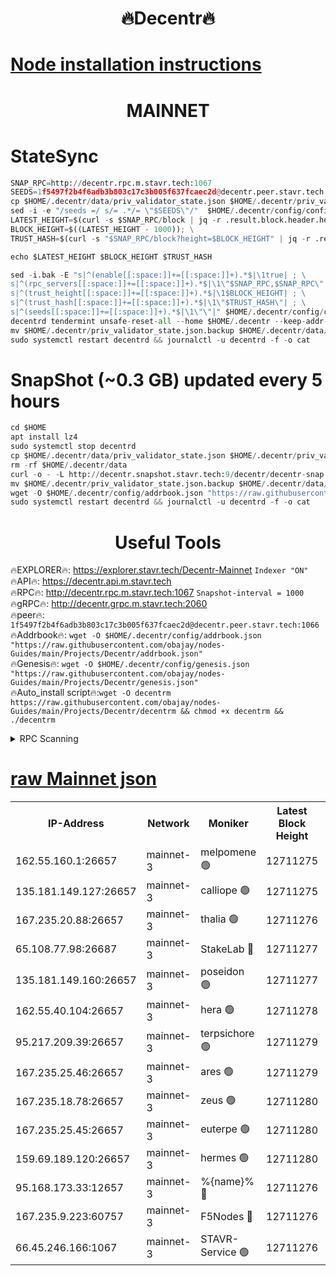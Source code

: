 <h1 align="center"> 🔥Decentr🔥</h1>

[Node installation instructions](https://github.com/obajay/nodes-Guides/tree/main/Projects/Decentr)
=
<h1 align="center"> MAINNET</h1>

# StateSync
```python
SNAP_RPC=http://decentr.rpc.m.stavr.tech:1067
SEEDS=1f5497f2b4f6adb3b803c17c3b005f637fcaec2d@decentr.peer.stavr.tech:1066
cp $HOME/.decentr/data/priv_validator_state.json $HOME/.decentr/priv_validator_state.json.backup
sed -i -e "/seeds =/ s/= .*/= \"$SEEDS\"/"  $HOME/.decentr/config/config.toml
LATEST_HEIGHT=$(curl -s $SNAP_RPC/block | jq -r .result.block.header.height); \
BLOCK_HEIGHT=$((LATEST_HEIGHT - 1000)); \
TRUST_HASH=$(curl -s "$SNAP_RPC/block?height=$BLOCK_HEIGHT" | jq -r .result.block_id.hash)

echo $LATEST_HEIGHT $BLOCK_HEIGHT $TRUST_HASH

sed -i.bak -E "s|^(enable[[:space:]]+=[[:space:]]+).*$|\1true| ; \
s|^(rpc_servers[[:space:]]+=[[:space:]]+).*$|\1\"$SNAP_RPC,$SNAP_RPC\"| ; \
s|^(trust_height[[:space:]]+=[[:space:]]+).*$|\1$BLOCK_HEIGHT| ; \
s|^(trust_hash[[:space:]]+=[[:space:]]+).*$|\1\"$TRUST_HASH\"| ; \
s|^(seeds[[:space:]]+=[[:space:]]+).*$|\1\"\"|" $HOME/.decentr/config/config.toml
decentrd tendermint unsafe-reset-all --home $HOME/.decentr --keep-addr-book
mv $HOME/.decentr/priv_validator_state.json.backup $HOME/.decentr/data/priv_validator_state.json
sudo systemctl restart decentrd && journalctl -u decentrd -f -o cat
```
# SnapShot (~0.3 GB) updated every 5 hours
```python
cd $HOME
apt install lz4
sudo systemctl stop decentrd
cp $HOME/.decentr/data/priv_validator_state.json $HOME/.decentr/priv_validator_state.json.backup
rm -rf $HOME/.decentr/data
curl -o - -L http://decentr.snapshot.stavr.tech:9/decentr/decentr-snap.tar.lz4 | lz4 -c -d - | tar -x -C $HOME/.decentr --strip-components 2
mv $HOME/.decentr/priv_validator_state.json.backup $HOME/.decentr/data/priv_validator_state.json
wget -O $HOME/.decentr/config/addrbook.json "https://raw.githubusercontent.com/obajay/nodes-Guides/main/Projects/Decentr/addrbook.json"
sudo systemctl restart decentrd && journalctl -u decentrd -f -o cat
```

 <h1 align="center"> Useful Tools</h1>

🔥EXPLORER🔥:     https://explorer.stavr.tech/Decentr-Mainnet        `Indexer "ON"` \
🔥API🔥:          https://decentr.api.m.stavr.tech \
🔥RPC🔥:          http://decentr.rpc.m.stavr.tech:1067              `Snapshot-interval = 1000` \
🔥gRPC🔥:         http://decentr.grpc.m.stavr.tech:2060 \
🔥peer🔥:         `1f5497f2b4f6adb3b803c17c3b005f637fcaec2d@decentr.peer.stavr.tech:1066` \
🔥Addrbook🔥:  `wget -O $HOME/.decentr/config/addrbook.json "https://raw.githubusercontent.com/obajay/nodes-Guides/main/Projects/Decentr/addrbook.json"` \
🔥Genesis🔥:  `wget -O $HOME/.decentr/config/genesis.json "https://raw.githubusercontent.com/obajay/nodes-Guides/main/Projects/Decentr/genesis.json"` \
🔥Auto_install script🔥:`wget -O decentrm https://raw.githubusercontent.com/obajay/nodes-Guides/main/Projects/Decentr/decentrm && chmod +x decentrm && ./decentrm`

<details>
<summary>RPC Scanning</summary>

<h2 align="center"> We scan nodes in real time every 4 hours. And we provide the final result of RPC endpoints.
We cannot influence the operation of these nodes in any way. </h2>


```python
If Voting Power is higher than 0 --> then the Node is a validator of the network and may be subject to attack and be a potential threat to the chain.
```
```python
We marked such validators with a red symbol
```

</details>

[raw Mainnet json](https://rpc-check.decentrm.stavr.tech/decentrm/rpc-decentrm-result.json)
=



<table><tr><th>IP-Address</th><th>Network</th><th>Moniker</th><th>Latest Block Height</th><th>Earliest Block Height</th><th>Catching Up</th><th>Tx Index</th><th>Voting Power</th><th>Scan Time</th></tr><tr><td>162.55.160.1:26657</td><td>mainnet-3</td><td>melpomene 🟢</td><td>12711275</td><td>1688950</td><td>False</td><td>on</td><td>0</td><td>2024-02-02T19:03:03.612358759UTC</td></tr><tr><td>135.181.149.127:26657</td><td>mainnet-3</td><td>calliope 🟢</td><td>12711275</td><td>1688950</td><td>False</td><td>on</td><td>0</td><td>2024-02-02T19:03:06.084482759UTC</td></tr><tr><td>167.235.20.88:26657</td><td>mainnet-3</td><td>thalia 🟢</td><td>12711276</td><td>1688950</td><td>False</td><td>on</td><td>0</td><td>2024-02-02T19:03:11.962698358UTC</td></tr><tr><td>65.108.77.98:26687</td><td>mainnet-3</td><td>StakeLab 🔴</td><td>12711277</td><td>1688950</td><td>False</td><td>on</td><td>5656509</td><td>2024-02-02T19:03:12.276033093UTC</td></tr><tr><td>135.181.149.160:26657</td><td>mainnet-3</td><td>poseidon 🟢</td><td>12711277</td><td>1688950</td><td>False</td><td>on</td><td>0</td><td>2024-02-02T19:03:17.053975519UTC</td></tr><tr><td>162.55.40.104:26657</td><td>mainnet-3</td><td>hera 🟢</td><td>12711278</td><td>1688950</td><td>False</td><td>on</td><td>0</td><td>2024-02-02T19:03:19.369845926UTC</td></tr><tr><td>95.217.209.39:26657</td><td>mainnet-3</td><td>terpsichore 🟢</td><td>12711279</td><td>1688950</td><td>False</td><td>on</td><td>0</td><td>2024-02-02T19:03:25.838504714UTC</td></tr><tr><td>167.235.25.46:26657</td><td>mainnet-3</td><td>ares 🟢</td><td>12711279</td><td>1688950</td><td>False</td><td>on</td><td>0</td><td>2024-02-02T19:03:28.149152943UTC</td></tr><tr><td>167.235.18.78:26657</td><td>mainnet-3</td><td>zeus 🟢</td><td>12711280</td><td>1688950</td><td>False</td><td>on</td><td>0</td><td>2024-02-02T19:03:30.504898734UTC</td></tr><tr><td>167.235.25.45:26657</td><td>mainnet-3</td><td>euterpe 🟢</td><td>12711280</td><td>1688950</td><td>False</td><td>on</td><td>0</td><td>2024-02-02T19:03:30.821754369UTC</td></tr><tr><td>159.69.189.120:26657</td><td>mainnet-3</td><td>hermes 🟢</td><td>12711280</td><td>1688950</td><td>False</td><td>on</td><td>0</td><td>2024-02-02T19:03:33.108888980UTC</td></tr><tr><td>95.168.173.33:12657</td><td>mainnet-3</td><td>%{name}% 🔴</td><td>12711276</td><td>8964001</td><td>False</td><td>on</td><td>4262980</td><td>2024-02-02T19:03:07.375621909UTC</td></tr><tr><td>167.235.9.223:60757</td><td>mainnet-3</td><td>F5Nodes 🔴</td><td>12711276</td><td>12380001</td><td>False</td><td>off</td><td>562</td><td>2024-02-02T19:03:07.657660495UTC</td></tr><tr><td>66.45.246.166:1067</td><td>mainnet-3</td><td>STAVR-Service 🟢</td><td>12711276</td><td>12647001</td><td>False</td><td>on</td><td>0</td><td>2024-02-02T19:03:06.715321324UTC</td></tr></table>